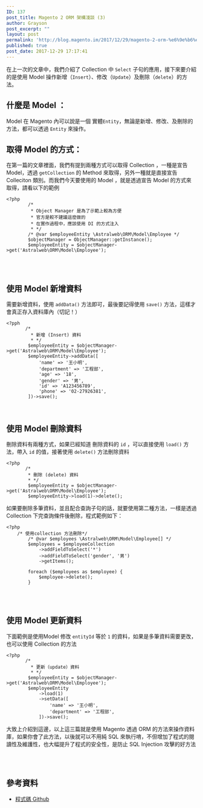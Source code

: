 ```yaml
---
ID: 137
post_title: Magento 2 ORM 架構淺談 (3)
author: Grayson
post_excerpt: ""
layout: post
permalink: 'http://blog.magento.im/2017/12/29/magento-2-orm-%e6%9e%b6%e6%a7%8b%e6%b7%ba%e8%ab%87-3/'
published: true
post_date: 2017-12-29 17:17:41
---
```

在上一次的文章中，我們介紹了 Collection 中 <code>Select</code> 子句的應用，接下來要介紹的是使用 Model 操作新增（<code>Insert</code>）、修改（<code>Update</code>）及刪除（<code>delete</code>）的方法。

<h2>什麼是 Model  ：</h2>

Model 在 Magento 內可以說是一個 實體<code>Entity</code>，無論是新增、修改、及刪除的方法，都可以透過 <code>Entity</code> 來操作。

<h2>取得 Model 的方式：</h2>

在第一篇的文章裡面，我們有提到兩種方式可以取得 Collection ，一種是宣告 Model，透過 <code>getCollection</code> 的 Method 來取得，另外一種就是直接宣告 Colleciton 類別。而我們今天要使用的 Model ，就是透過宣告 Model 的方式來取得，請看以下的範例

<pre class="line-numbers prism-highlight" data-start="1"><code class="language-php">&lt;?php
        /*
         * Object Manager 是為了示範上較為方便
         * 官方是較不建議這麼做的
         * 在實作過程中，應該使用 DI 的方式注入
         * */
        /* @var $employeeEntity \Astralweb\ORM\Model\Employee */
        $objectManager = ObjectManager::getInstance();
        $employeeEntity = $objectManager-&gt;get('Astralweb\ORM\Model\Employee');
</code></pre>

<br><br>

<h2>使用 Model 新增資料</h2>

需要新增資料，使用 <code>addData()</code> 方法即可，最後要記得使用 <code>save()</code> 方法，這樣才會真正存入資料庫內（切記！）

<pre class="line-numbers prism-highlight" data-start="1"><code class="language-php">&lt;?pph
       /*
         * 新增 (Insert) 資料
         * */
        $employeeEntity = $objectManager-&gt;get('Astralweb\ORM\Model\Employee');
        $employeeEntity-&gt;addData([
            'name' =&gt; '王小明',
            'department' =&gt; '工程部',
            'age' =&gt; '18',
            'gender' =&gt; '男',
            'id' =&gt; 'A123456789',
            'phone' =&gt; '02-27926381',
        ])-&gt;save();
</code></pre>

<br>

<h2>使用 Model 刪除資料</h2>

刪除資料有兩種方式，如果已經知道 刪除資料的 <code>id</code> ，可以直接使用 <code>load()</code> 方法，帶入 <code>id</code> 的值，接著使用 <code>delete()</code> 方法刪除資料

<pre class="line-numbers prism-highlight" data-start="1"><code class="language-php">&lt;?php
       /*
        * 刪除 (delete) 資料
        * */
        $employeeEntity = $objectManager-&gt;get('Astralweb\ORM\Model\Employee');
        $employeeEntity-&gt;load(1)-&gt;delete();
</code></pre>

如果要刪除多筆資料，並且配合查詢子句的話，就要使用第二種方法，一樣是透過 Collection 下完查詢條件後刪除，程式範例如下：

<pre class="line-numbers prism-highlight" data-start="1"><code class="language-php">&lt;?php
    /* 使用collection 方法刪除*/
        /* @var $employees \Astralweb\ORM\Model\Employee[] */
        $employees = $employeeCollection
            -&gt;addFieldToSelect('*')
            -&gt;addFieldToSelect('gender', '男')
            -&gt;getItems();

        foreach ($employees as $employee) {
            $employee-&gt;delete();
        }
</code></pre>

<br><br>

<h2>使用 Model 更新資料</h2>

下面範例是使用Model 修改 <code>entityId</code> 等於 <code>1</code>  的資料，如果是多筆資料需要更改，也可以使用 Collection 的方法

<pre class="line-numbers prism-highlight" data-start="1"><code class="language-php">&lt;?php
       /*
         * 更新（update）資料
         * */
        $employeeEntity = $objectManager-&gt;get('Astralweb\ORM\Model\Employee');
        $employeeEntity
            -&gt;load(1)
            -&gt;setData([
                'name' =&gt; '王小明',
                'department' =&gt; '工程部',
            ])-&gt;save();
</code></pre>

大致上介紹到這邊，以上這三篇就是使用 Magento 透過 ORM  的方法來操作資料庫，如果你會了此方法，以後就可以不用純 SQL 來執行唷，不但增加了程式的閱讀性及維護性，也大幅提升了程式的安全性，是防止 SQL Injection 攻擊的好方法

<br><br>

<h2>參考資料</h2>

<ul>
<li><a href="https://github.com/AstralWebTW/ORM-module" title="程式碼 Github">程式碼 Github</a></li>
</ul>